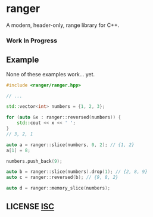 # ranger
A modern, header-only, range library for C++.

### Work In Progress

## Example
None of these examples work... yet.

``` cpp
#include <ranger/ranger.hpp>

// ...

std::vector<int> numbers = {1, 2, 3};

for (auto &x : ranger::reversed(numbers)) {
	std::cout << x << ' ';
}
// 3, 2, 1

auto a = ranger::slice(numbers, 0, 2); // {1, 2}
a[1] = 8;

numbers.push_back(9);

auto b = ranger::slice(numbers).drop(1); // {2, 8, 9}
auto c = ranger::reversed(b); // {9, 8, 2}

auto d = ranger::memory_slice(numbers);
```


## LICENSE [ISC](LICENSE)
